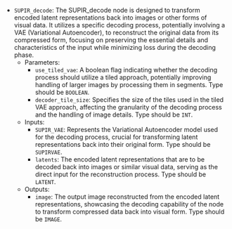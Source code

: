 - `SUPIR_decode`: The SUPIR_decode node is designed to transform encoded latent representations back into images or other forms of visual data. It utilizes a specific decoding process, potentially involving a VAE (Variational Autoencoder), to reconstruct the original data from its compressed form, focusing on preserving the essential details and characteristics of the input while minimizing loss during the decoding phase.
    - Parameters:
        - `use_tiled_vae`: A boolean flag indicating whether the decoding process should utilize a tiled approach, potentially improving handling of larger images by processing them in segments. Type should be `BOOLEAN`.
        - `decoder_tile_size`: Specifies the size of the tiles used in the tiled VAE approach, affecting the granularity of the decoding process and the handling of image details. Type should be `INT`.
    - Inputs:
        - `SUPIR_VAE`: Represents the Variational Autoencoder model used for the decoding process, crucial for transforming latent representations back into their original form. Type should be `SUPIRVAE`.
        - `latents`: The encoded latent representations that are to be decoded back into images or similar visual data, serving as the direct input for the reconstruction process. Type should be `LATENT`.
    - Outputs:
        - `image`: The output image reconstructed from the encoded latent representations, showcasing the decoding capability of the node to transform compressed data back into visual form. Type should be `IMAGE`.
